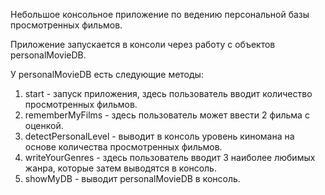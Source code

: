 Небольшое консольное приложение по ведению персональной базы просмотренных фильмов.

Приложение запускается в консоли через работу с объектов personalMovieDB.

У personalMovieDB есть следующие методы:

1. start - запуск приложения, здесь пользователь вводит количество просмотренных фильмов.
2. rememberMyFilms - здесь пользователь может ввести 2 фильма с оценкой.
3. detectPersonalLevel - выводит в консоль уровень киномана на основе количества просмотренных фильмов.
4. writeYourGenres - здесь пользователь вводит 3 наиболее любимых жанра, которые затем выводятся в консоль.
5. showMyDB - выводит personalMovieDB в консоль.
